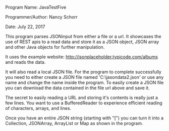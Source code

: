Program Name: JavaTestFive

Programmer/Author:  Nancy Schorr



Date: July 22, 2017 

This program parses JSONinput from either a file or a url. It showcases the use of REST apis to a read data and store it as a JSON object, JSON array and other Java objects for further manipulation.

It uses the example website: http://jsonplaceholder.typicode.com/albums and reads the data.

It will also read a local JSON file.  For the program to complete successfully you need to either create a JSON file named 'C:\jasondata2.json' or use any name and change the name inside the program. To easily create a JSON file you can download the data contained in the file url above and save it.

The secret to easily reading a URL and storing it's contents is really just a few lines.  You want to use a BufferedReader to experience efficient reading of characters, arrays, and lines.

Once you have an entire JSON string (starting with "[") you can turn it into a Collection, JSONArray, ArrayList or Map as shown in the program.